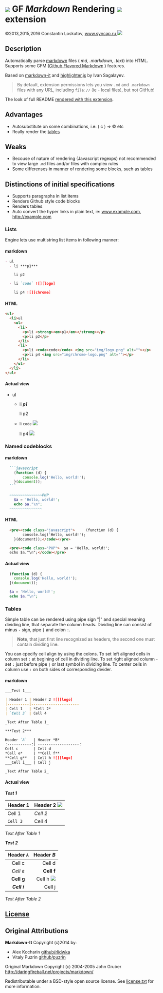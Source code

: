 # ![][icon] **GF** **_Markdown_** **R**endering ![][chrome] extension

©2013,2015,2016 Constantin Loskutov, [www.syncap.ru ![][logo]](http://www.syncap.ru/)

## Description

Automatically parse [markdown](http://daringfireball.net/projects/markdown/) files (_.md_, _.markdown_, _.text_) into HTML.
Supports some GFM ([Github Flavored Markdown](http://github.github.com/github-flavored-markdown/) ) features.

Based on [markdown-it](https://markdown-it.github.io/) and
[highlighter.js](http://softwaremaniacs.org/soft/highlight/) by Ivan Sagalayev.

> By default, extension permissions lets you view `.md` and `.markdown` files with any URL, including `file://` (ie - local files), but not GitHub!

The look of full README [rendered with this extension][screenshot-8].

## Advantages

- Autosubstitute on some combinations, i.e. ( c ) => &copy; etc
- Really render the [tables](https://help.github.com/articles/organizing-information-with-tables/)

## Weaks

- Becouse of nature of rendering (Javascript regexps) not recommended to view large `.md` files and/or files with complex rules
- Some differenses in manner of rendering some blocks, such as tables


## Distinctions of initial specifications

- Supports paragraphs in list items
- Renders Github style code blocks
- Renders tables
- Auto convert the hyper links in plain text, ie: www.example.com, http://example.com

### Lists

Engine lets use multistring list items in following manner:

#### markdown

```markdown
- ul
  - li ***p1***

    li p2

  - li `code` ![][logo]

    li p4 ![][chrome]
```

#### HTML

```html
<ul>
  <li>ul
    <ul>
      <li>
        <p>li <strong><em>p1</em></strong></p>
        <p>li p2</p>
      </li>
      <li>
        <p>li <code>code</code> <img src="img/logo.png" alt=""></p>
        <p>li p4 <img src="img/chrome-logo.png" alt=""></p>
      </li>
    </ul>
  </li>
</ul>
```

#### Actual view

- ul
  - li ***p1***

    li p2

  - li `code` ![][logo]

    li p4 ![][chrome]



### Named codeblocks
#### markdown

~~~markdown
  ```javascript
    (function (d) {
    	console.log('Hello, world!');
    }(document));
  ```
~~~

```markdown
  ~~~~~~~~~~~~~~~PHP
    $a = 'Hello, world!';
    echo $a."\n";
  ~~~~~~~~~~~~~~~
```

#### HTML

```HTML
  <pre><code class="javascript">     (function (d) {
    	console.log('Hello, world!');
    }(document));</code></pre>

  <pre><code class="PHP">  $a = 'Hello, world!';
  echo $a."\n";</code></pre>
```

#### Actual view

```javascript
  (function (d) {
  	console.log('Hello, world!');
  }(document));
```

~~~~~~~~~~~~~~~PHP
  $a = 'Hello, world!';
  echo $a."\n";
~~~~~~~~~~~~~~~

### Tables

Simple table can be rendered using pipe sign "|" and special meaning dividing line, that separate
the column heads. Dividing line can consist of minus `-` sign, pipe `|` and colon `:`.

> **Note**, that just first line recognized as headers, the second one must contain dividing line.


You can cpecify cell align by using the colons. To set left aligned cells in column set `:`
at begining of cell in dividing line. To set right aligned column - set `:` just before pipe `|` or
last symbol in dividing line. To center cells in column use `:` on both sides of corresponding
divider.

#### markdown

```markdown
___Test 1___

| Header 1 | Header 2 ![][logo]
|----------|----------------------
| Cell 1   | *Cell 2*
| `Cell 3` | Cell 4

_Text After Table 1_

***Test 2***

Header `A`   | Header *B*
:-----------:| -------------------:
Cell c       | Cell d
*Cell e*     | **Cell f**
**Cell g**   | Cell h ![][logo]
___Cell i___ | Cell j

_Text After Table 2_

```

#### Actual view

___Test 1___

| Header 1 | Header 2 ![][logo]
|----------|----------------------
| Cell 1   | *Cell 2*
| `Cell 3` | Cell 4

_Text After Table 1_

***Test 2***

Header `A`   | Header *B*
:-----------:| -------------------:
Cell c       | Cell d
*Cell e*     | **Cell f**
**Cell g**   | Cell h ![][logo]
___Cell i___ | Cell j

_Text After Table 2_

## [License](LICENSE.TXT)


## Original Attributions

**Markdown-It** Copyright (c)2014 by:

- Alex Kocharin [github/rlidwka](https://github.com/rlidwka)
- Vitaly Puzrin [github/puzrin](https://github.com/puzrin)

Original Markdown Copyright (c) 2004-2005 John Gruber http://daringfireball.net/projects/markdown/

Redistributable under a BSD-style open source license. See [license.txt](LICENSE.TXT) for more information.

[icon]:img/icon.png
[logo]:img/logo.png
[chrome]:img/chrome-logo.png
[screenshot-8]:img/screenshot-8.png
